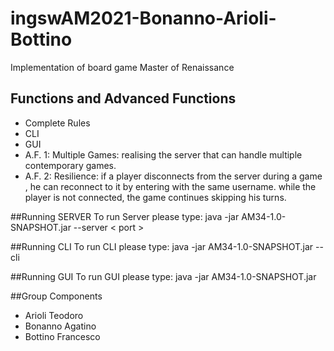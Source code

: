 # ingswAM2021-Bonanno-Arioli-Bottino

Implementation of board game Master of Renaissance
## Functions and Advanced Functions
- Complete Rules
- CLI 
- GUI
- A.F. 1: Multiple Games: realising the server that can handle multiple contemporary games.
- A.F. 2: Resilience: if a player disconnects from the server during a game 
  , he can reconnect to it by entering with the same username.
  while the player is not connected, the game continues skipping his turns.

##Running SERVER
To run Server please type: java -jar AM34-1.0-SNAPSHOT.jar --server < port >

##Running CLI
To run CLI please type: java -jar AM34-1.0-SNAPSHOT.jar --cli 

##Running GUI
To run GUI please type: java -jar AM34-1.0-SNAPSHOT.jar

##Group Components
- Arioli Teodoro
- Bonanno Agatino
- Bottino Francesco